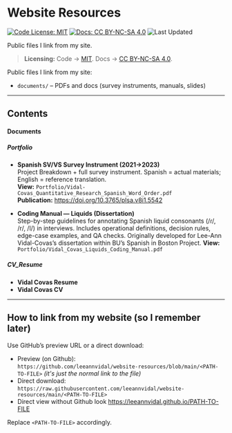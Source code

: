 # Website Resources

[![Code License: MIT](https://img.shields.io/github/license/leeannvidal/website-resources)](LICENSE)
[![Docs: CC BY-NC-SA 4.0](https://img.shields.io/badge/Docs-CC%20BY--NC--SA%204.0-lightgrey.svg)](https://creativecommons.org/licenses/by-nc-sa/4.0/)
![Last Updated](https://img.shields.io/github/last-commit/leeannvidal/website-resources)

Public files I link from my site.

> **Licensing:** Code → [MIT](LICENSE). Docs → [CC BY-NC-SA 4.0](LICENSE-docs.md).


Public files I link from my site:
- `documents/` – PDFs and docs (survey instruments, manuals, slides)

---

## Contents

#### Documents
##### Portfolio
- **Spanish SV/VS Survey Instrument (2021→2023)**  
  Project Breakdown + full survey instrument. Spanish = actual materials; English = reference translation.  
  **View:** `Portfolio/Vidal-Covas_Quantitative_Research_Spanish_Word_Order.pdf`  
  **Publication:** https://doi.org/10.3765/plsa.v8i1.5542

- **Coding Manual — Liquids (Dissertation)**  
  Step-by-step guidelines for annotating Spanish liquid consonants (/ɾ/, /r/, /l/) in interviews. Includes operational definitions, decision rules, edge-case examples, and QA checks. Originally developed for Lee-Ann Vidal-Covas’s dissertation within BU’s Spanish in Boston Project.
  **View:** `Portfolio/Vidal_Covas_Liquids_Coding_Manual.pdf`

##### CV_Resume
- **Vidal Covas Resume**
- **Vidal Covas CV**
---

## How to link from my website (so I remember later)

Use GitHub’s preview URL or a direct download:

- Preview (on Github):  
  `https://github.com/leeannvidal/website-resources/blob/main/<PATH-TO-FILE>` *(it's just the normal link to the file)*
- Direct download:  
  `https://raw.githubusercontent.com/leeannvidal/website-resources/main/<PATH-TO-FILE>`
- Direct view without Github look
    https://leeannvidal.github.io/PATH-TO-FILE

Replace `<PATH-TO-FILE>` accordingly.